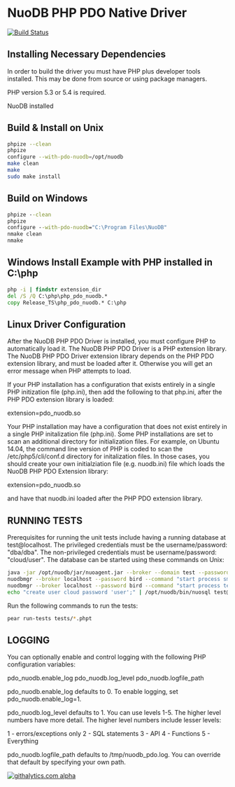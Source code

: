 # NuoDB PHP PDO Native Driver #

[![Build Status](https://api.travis-ci.org/nuodb/nuodb-php-pdo.png?branch=master)](http://travis-ci.org/nuodb/nuodb-php-pdo)

## Installing Necessary Dependencies ##

In order to build the driver you must have PHP plus developer tools installed.
This may be done from source or using package managers.

PHP version 5.3 or 5.4 is required. 

NuoDB installed


## Build & Install on Unix ##

```bash
phpize --clean
phpize
configure --with-pdo-nuodb=/opt/nuodb
make clean
make
sudo make install
```


## Build on Windows ##


```cmd
phpize --clean
phpize
configure --with-pdo-nuodb="C:\Program Files\NuoDB"
nmake clean
nmake
```

## Windows Install Example with PHP installed in C:\php ##

```cmd
php -i | findstr extension_dir
del /S /Q C:\php\php_pdo_nuodb.*
copy Release_TS\php_pdo_nuodb.* C:\php
```

## Linux Driver Configuration ##

After the NuoDB PHP PDO Driver is installed, you must configure PHP to automatically load it.  The NuoDB PHP PDO Driver is a PHP extension library.  The NuoDB PHP PDO Driver extension library depends on the PHP PDO extension library, and must be loaded after it.  Otherwise you will get an error message when PHP attempts to load.

If your PHP installation has a configuration that exists entirely in a single PHP initization file (php.ini), then add the following to that php.ini, after the PHP PDO extension library is loaded:

  extension=pdo_nuodb.so

Your PHP installation may have a configuration that does not exist entirely in a single PHP initalization file (php.ini).  Some PHP installations are set to scan an additional directory for initialization files.  For example, on Ubuntu 14.04, the command line version of PHP is coded to scan the /etc/php5/cli/conf.d directory for initalization files.  In those cases, you should create your own initialziation file (e.g. nuodb.ini) file which loads the NuoDB PHP PDO Extension library:

  extension=pdo_nuodb.so

and have that nuodb.ini loaded after the PHP PDO extension library.


## RUNNING TESTS ##

Prerequisites for running the unit tests include having a running database at test@localhost.  The privileged credentials must be the username/password: "dba/dba".  The non-privileged credentials must be username/password: "cloud/user". The database can be started using these commands on Unix:

```bash
java -jar /opt/nuodb/jar/nuoagent.jar --broker --domain test --password bird --bin-dir /opt/nuodb/bin &
nuodbmgr --broker localhost --password bird --command "start process sm host localhost database test archive /tmp/nuodb_test_data waitForRunning true initialize true"
nuodbmgr --broker localhost --password bird --command "start process te host localhost database test options '--dba-user dba --dba-password dba'"
echo "create user cloud password 'user';" | /opt/nuodb/bin/nuosql test@localhost --user dba --password dba
```

Run the following commands to run the tests:

```bash
pear run-tests tests/*.phpt
```

## LOGGING ##

You can optionally enable and control logging with the following PHP configuration variables:

  pdo_nuodb.enable_log
  pdo_nuodb.log_level
  pdo_nuodb.logfile_path

pdo_nuodb.enable_log defaults to 0.  To enable logging, set pdo_nuodb.enable_log=1.

pdo_nuodb.log_level defaults to 1.  You can use levels 1-5. The higher level numbers have more detail.  The higher level numbers include lesser levels:

  1 - errors/exceptions only
  2 - SQL statements
  3 - API
  4 - Functions
  5 - Everything

pdo_nuodb.logfile_path defaults to /tmp/nuodb_pdo.log.  You can override that default by specifying your own path.



[![githalytics.com alpha](https://cruel-carlota.pagodabox.com/eebba2b3f495d19d760a0b42e0ce67fd "githalytics.com")](http://githalytics.com/nuodb/nuodb-php-pdo)

